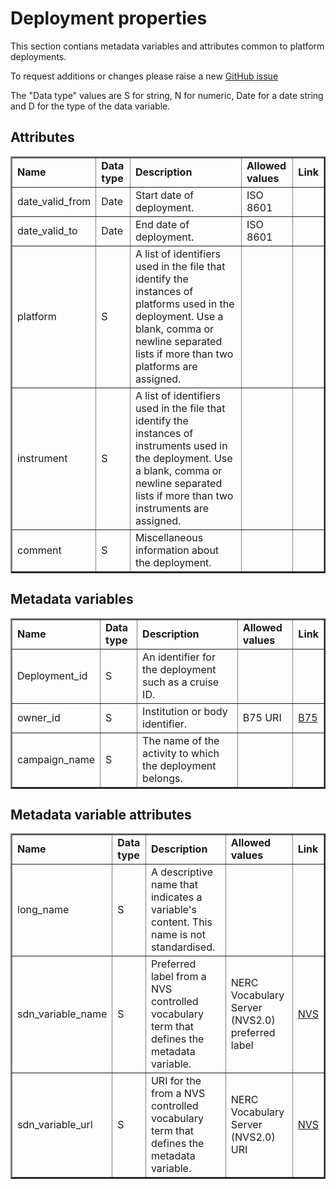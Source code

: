 # Deployment properties


This section contians metadata variables and attributes common to platform deployments.

To request additions or changes please raise a new [GitHub issue](https://github.com/I-Ocean/common-metadata/issues/new)

The "Data type" values are S for string, N for numeric, Date for a date string and D for the type of the data variable.

Attributes
----------
<table border="2" cellpadding="5"> 
<tr><td><strong>Name</strong></td><td><strong>Data type</strong></td><td><strong>Description</strong></td><td><strong>Allowed values</strong></td><td><strong>Link</strong></td></tr> 
<tr><td>date_valid_from</td><td>Date</td><td>Start date of deployment.</td><td>ISO 8601</td><td>&nbsp;</td></tr> 
<tr><td>date_valid_to</td><td>Date</td><td>End date of deployment.</td><td>ISO 8601</td><td>&nbsp;</td></tr> 
<tr><td>platform</td><td>S</td><td>A list of identifiers used in the file that identify the instances of platforms used in the deployment. Use a blank, comma or newline separated lists if more than two platforms are assigned.</td><td>&nbsp;</td><td>&nbsp;</td></tr> 
<tr><td>instrument</td><td>S</td><td>A list of identifiers used in the file that identify the instances of instruments used in the deployment. Use a blank, comma or newline separated lists if more than two instruments are assigned.</td><td>&nbsp;</td><td>&nbsp;</td></tr>
<tr><td>comment</td><td>S</td><td>Miscellaneous information about the deployment.</td><td>&nbsp;</td><td>&nbsp;</td></tr> 
</table> 

Metadata variables
------------------
<table border="2" cellpadding="5"> 
<tr><td><strong>Name</strong></td><td><strong>Data type</strong></td><td><strong>Description</strong></td><td><strong>Allowed values</strong></td><td><strong>Link</strong></td></tr> 
<tr><td>Deployment_id</td><td>S</td><td>An identifier for the deployment such as a cruise ID.</td><td>&nbsp;</td><td>&nbsp;</td></tr>  
<tr><td>owner_id</td><td>S</td><td>Institution or body identifier.</td><td>B75 URI</td><td><a href='http://vocab.nerc.ac.uk/collection/B75/current/'>B75</a></td></tr> 
<tr><td>campaign_name</td><td>S</td><td>The name of the activity to which the deployment belongs. </td><td>&nbsp;</td><td>&nbsp;</td></tr> 
</table> 

Metadata variable attributes
----------------------------
<table border="2" cellpadding="5"> 
<tr><td><strong>Name</strong></td><td><strong>Data type</strong></td><td><strong>Description</strong></td><td><strong>Allowed values</strong></td><td><strong>Link</strong></td></tr> 
<tr><td>long_name</td><td>S</td><td>A descriptive name that indicates a variable's content. This name is not standardised.</td><td>&nbsp;</td><td>&nbsp;</td></tr> 
<tr><td>sdn_variable_name</td><td>S</td><td>Preferred label from a NVS controlled vocabulary term that defines the metadata variable.</td><td>NERC Vocabulary Server (NVS2.0) preferred label</td><td> <a href='http://vocab.nerc.ac.uk/'>NVS</a></td></tr> 
<tr><td>sdn_variable_url</td><td>S</td><td>URI for the from a NVS controlled vocabulary term that defines the metadata variable.</td><td>NERC Vocabulary Server (NVS2.0) URI</td><td> <a href='http://vocab.nerc.ac.uk/'>NVS</a></td></tr> 
</table> 
